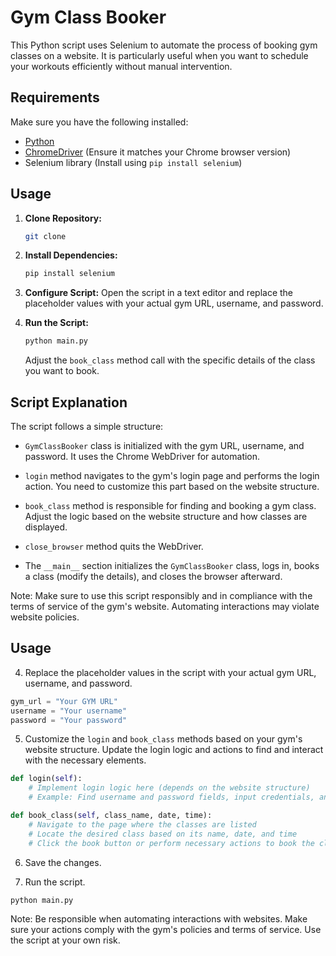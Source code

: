 # Gym Class Booker

This Python script uses Selenium to automate the process of booking gym classes on a website. It is particularly useful when you want to schedule your workouts efficiently without manual intervention.

## Requirements

Make sure you have the following installed:

- [Python](https://www.python.org/downloads/)
- [ChromeDriver](https://sites.google.com/chromium.org/driver/) (Ensure it matches your Chrome browser version)
- Selenium library (Install using `pip install selenium`)

## Usage

1. **Clone Repository:**
   ```bash
   git clone 

   ```

2. **Install Dependencies:**
   ```bash
   pip install selenium
   ```

3. **Configure Script:**
   Open the script in a text editor and replace the placeholder values with your actual gym URL, username, and password.

4. **Run the Script:**
   ```bash
   python main.py
   ```
   Adjust the `book_class` method call with the specific details of the class you want to book.

## Script Explanation

The script follows a simple structure:

- `GymClassBooker` class is initialized with the gym URL, username, and password. It uses the Chrome WebDriver for automation.

- `login` method navigates to the gym's login page and performs the login action. You need to customize this part based on the website structure.

- `book_class` method is responsible for finding and booking a gym class. Adjust the logic based on the website structure and how classes are displayed.

- `close_browser` method quits the WebDriver.

- The `__main__` section initializes the `GymClassBooker` class, logs in, books a class (modify the details), and closes the browser afterward.

Note: Make sure to use this script responsibly and in compliance with the terms of service of the gym's website. Automating interactions may violate website policies.



## Usage

4. Replace the placeholder values in the script with your actual gym URL, username, and password.

```python
gym_url = "Your GYM URL"
username = "Your username"
password = "Your password"
```

5. Customize the `login` and `book_class` methods based on your gym's website structure. Update the login logic and actions to find and interact with the necessary elements.

```python
def login(self):
    # Implement login logic here (depends on the website structure)
    # Example: Find username and password fields, input credentials, and click login button

def book_class(self, class_name, date, time):
    # Navigate to the page where the classes are listed
    # Locate the desired class based on its name, date, and time
    # Click the book button or perform necessary actions to book the class
```

6. Save the changes.

7. Run the script.

```bash
python main.py
```

Note: Be responsible when automating interactions with websites. Make sure your actions comply with the gym's policies and terms of service. Use the script at your own risk.